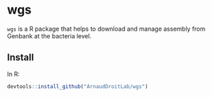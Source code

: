 # wgs

`wgs` is a R package that helps to download and manage assembly from Genbank at
the bacteria level.

## Install

In R:

```r
devtools::install_github("ArnaudDroitLab/wgs")
```
